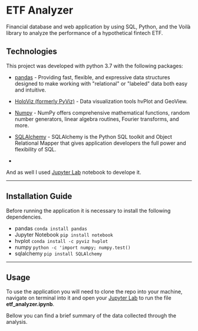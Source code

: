 # ETF Analyzer
Financial database and web application by using SQL, Python, and the Voilà library to analyze the performance of a hypothetical fintech ETF.


## Technologies

This project was developed with python 3.7 with the following packages:

* [pandas](https://github.com/pandas-dev/pandas) - Providing fast, flexible, and expressive data structures designed to make working with "relational" or "labeled" data both easy and intuitive.

* [HoloViz (formerly PyViz)](https://pypi.org/project/hvplot/) - Data visualization tools hvPlot and GeoView.

* [Numpy](https://github.com/numpy/numpy) - NumPy offers comprehensive mathematical functions, random number generators, linear algebra routines, Fourier transforms, and more.

* [SQLAlchemy](https://github.com/sqlalchemy/sqlalchemy) - SQLAlchemy is the Python SQL toolkit and Object Relational Mapper that gives application developers the full power and flexibility of SQL. 
* 
And as well I used [Jupyter Lab](https://github.com/jupyter/notebook) notebook to develope it.

---

## Installation Guide

Before running the application it is necessary to install the following dependencies.

* pandas
```conda install pandas``` 
* Jupyter Notebook
```pip install notebook```
* hvplot
```conda install -c pyviz hvplot```
* numpy
```python -c 'import numpy; numpy.test()```
* sqlalchemy
```pip install SQLAlchemy```
---
## Usage

To use the application you will need to clone the repo into your machine, navigate on terminal into it and open your [Jupyter Lab](https://github.com/jupyter/notebook) to run the file **etf_analyzer.ipynb**. 

Bellow you can find a brief summary of the data collected through the analysis.
